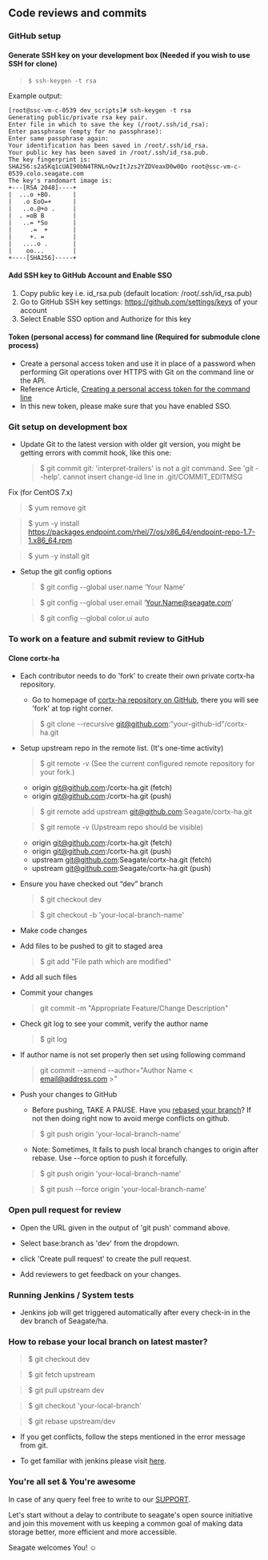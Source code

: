 ## Code reviews and commits

### GitHub setup

#### Generate SSH key on your development box (Needed if you wish to use SSH for clone)
> `$ ssh-keygen -t rsa`

Example output:
~~~
[root@ssc-vm-c-0539 dev_scripts]# ssh-keygen -t rsa
Generating public/private rsa key pair.
Enter file in which to save the key (/root/.ssh/id_rsa):
Enter passphrase (empty for no passphrase):
Enter same passphrase again:
Your identification has been saved in /root/.ssh/id_rsa.
Your public key has been saved in /root/.ssh/id_rsa.pub.
The key fingerprint is:
SHA256:s2a5Kq1cUAI90bN4TRNLnOwzItJzs2YZDVeaxD0w0Qo root@ssc-vm-c-0539.colo.seagate.com
The key's randomart image is:
+---[RSA 2048]----+
|  ...o +BO.      |
|   .o EoO=+      |
|   ..o.@+o .     |
|  . =oB B        |
|   ..= *So       |
|     .=  +       |
|     +. =        |
|   ....o .       |
|    oo...        |
+----[SHA256]-----+
~~~


#### Add SSH key to GitHub Account and Enable SSO
  1. Copy public key i.e. id_rsa.pub (default location: /root/.ssh/id_rsa.pub)
  2. Go to GitHub SSH key settings: https://github.com/settings/keys of your account
  3. Select Enable SSO option and Authorize for this key

#### Token (personal access) for command line (Required for submodule clone process)
  - Create a personal access token and use it in place of a password when performing Git operations over HTTPS with Git on the command line or the API.
  - Reference Article, [Creating a personal access token for the command line](https://help.github.com/en/github/authenticating-to-github/creating-a-personal-access-token)
  - In this new token, please make sure that you have enabled SSO.


### Git setup on development box
- Update Git to the latest version
with older git version, you might be getting errors with commit hook, like this one:

  > $ git commit
  > git: 'interpret-trailers' is not a git command. See 'git --help'.
    cannot insert change-id line in .git/COMMIT_EDITMSG

Fix (for CentOS 7.x)

  > $ yum remove git

  > $ yum -y install https://packages.endpoint.com/rhel/7/os/x86_64/endpoint-repo-1.7-1.x86_64.rpm

  > $ yum -y install git

- Setup the git config options

  > $ git config --global user.name ‘Your Name’

  > $ git config --global user.email ‘Your.Name@seagate.com’

  > $ git config --global color.ui auto


### To work on a feature and submit review to GitHub

#### Clone cortx-ha
- Each contributor needs to do 'fork' to create their own private cortx-ha repository.
  - Go to homepage of [cortx-ha repository on GitHub](https://github.com/Seagate/cortx-ha), there you will see 'fork' at top right corner.

  > $ git clone --recursive git@github.com:"your-github-id"/cortx-ha.git

- Setup upstream repo in the remote list. (It's one-time activity)

  > $ git remote -v (See the current configured remote repository for your fork.)
    - origin git@github.com:<gitgub-id>/cortx-ha.git (fetch)
    - origin git@github.com:<github-id>/cortx-ha.git (push)

  > $ git remote add upstream git@github.com:Seagate/cortx-ha.git

  > $ git remote -v (Upstream repo should be visible)
    - origin git@github.com:<gitgub-id>/cortx-ha.git (fetch)
    - origin git@github.com:<github-id>/cortx-ha.git (push)
    - upstream git@github.com:Seagate/cortx-ha.git (fetch)
    - upstream git@github.com:Seagate/cortx-ha.git (push)

- Ensure you have checked out “dev” branch

  > $ git checkout dev

  > $ git checkout -b 'your-local-branch-name'

- Make code changes

- Add files to be pushed to git to staged area

  > $ git add "File path which are modified"

- Add all such files

- Commit your changes

  > git commit -m "Appropriate Feature/Change Description"

- Check git log to see your commit, verify the author name

  > $ git log

- If author name is not set properly then set using following command

  > git commit --amend --author="Author Name < email@address.com >"

- Push your changes to GitHub
  * Before pushing, TAKE A PAUSE. Have you [rebased your branch](#How-to-rebase)? If not then doing right now to avoid merge conflicts on github.

  > $ git push origin 'your-local-branch-name'

  * Note: Sometimes, It fails to push local branch changes to origin after rebase. Use --force option to push it forcefully.

  > $ git push origin 'your-local-branch-name'

  > $ git push --force origin 'your-local-branch-name'


### Open pull request for review
- Open the URL given in the output of 'git push' command above.
- Select base:branch as 'dev' from the dropdown.

- click 'Create pull request' to create the pull request.
- Add reviewers to get feedback on your changes.


### Running Jenkins / System tests
- Jenkins job will get triggered automatically after every check-in in the dev branch of Seagate/ha.


### How to rebase your local branch on latest master?

  > $ git checkout dev

  > $ git fetch upstream

  > $ git pull upstream dev

  > $ git checkout 'your-local-branch'

  > $ git rebase upstream/dev

  - If you get conflicts, follow the steps mentioned in the error message from git.

* To get familiar with jenkins please visit [here](https://en.wikipedia.org/wiki/Jenkins_(software)).

### You're all set & You're awesome

In case of any query feel free to write to our [SUPPORT](SUPPORT.md).

Let's start without a delay to contribute to seagate's open source initiative and join this movement with us keeping a common goal of making data storage better, more efficient and more accessible.

Seagate welcomes You! :relaxed:
